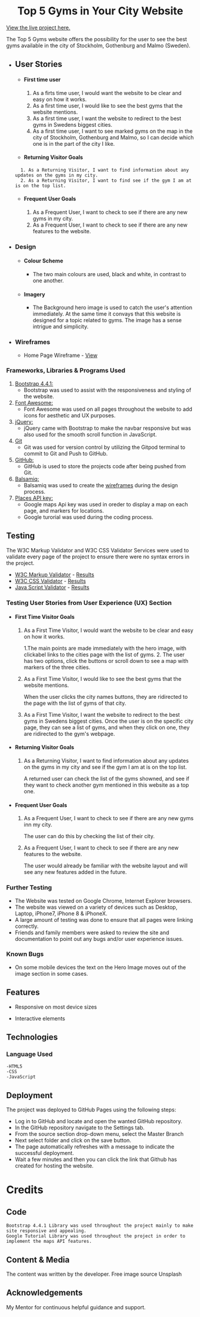 <h1 align="center">Top 5 Gyms in Your City Website</h1>

[View the live project here.]()

The Top 5 Gyms website offers the possibility for the user to see the best gyms available in the city of Stockholm, Gothenburg and Malmo (Sweden).

- ## User Stories

    -   #### First time user
        1. As a firts time user, I would want the website to be clear and easy on how it works.
        2. As a first time user, I would like to see the best gyms that the website mentions.
        3. As a first time user, I want the website to redirect to the best gyms in Swedens biggest cities.
        4. As a first time user, I want to see marked gyms on the map in the city of Stockholm, Gothenburg and Malmo, so I can decide which one is in the part of the city I like.

    -    #### Returning Visitor Goals

        1. As a Returning Visitor, I want to find information about any updates on the gyms in my city.
        2. As a Returning Visitor, I want to find see if the gym I am at is on the top list.
    
    -   #### Frequent User Goals
        1. As a Frequent User, I want to check to see if there are any new gyms in my city.
        2. As a Frequent User, I want to check to see if there are any new features to the website. 

-   ### Design
    -   #### Colour Scheme
        -   The two main colours are used, black and white, in contrast to one another.
    -   #### Imagery
        -   The Background hero image is used to catch the user's attention immediately. At the same time it convays that this website is designed for a topic related to gyms. The image has a sense intrigue and simplicity.

*   ### Wireframes

    -   Home Page Wireframe - [View](https://github.com/elgas/top-five-gyms/blob/3aef83bd5f26ccbaaebb4cb5872c2015743306fd/wireframe.jpg)

### Frameworks, Libraries & Programs Used

1. [Bootstrap 4.4.1:](https://getbootstrap.com/docs/4.4/getting-started/introduction/)
    - Bootstrap was used to assist with the responsiveness and styling of the website.
1. [Font Awesome:](https://fontawesome.com/)
    - Font Awesome was used on all pages throughout the website to add icons for aesthetic and UX purposes.
1. [jQuery:](https://jquery.com/)
    - jQuery came with Bootstrap to make the navbar responsive but was also used for the smooth scroll function in JavaScript.
1. [Git](https://git-scm.com/)
    - Git was used for version control by utilizing the Gitpod terminal to commit to Git and Push to GitHub.
1. [GitHub:](https://github.com/)
    - GitHub is used to store the projects code after being pushed from Git.
1. [Balsamiq:](https://balsamiq.com/)
    - Balsamiq was used to create the [wireframes](https://github.com/) during the design process.
1. [Places API key:](https://developers.google.com/maps/documentation/embed/get-api-key)
    - Google maps Api key was used in oreder to display a map on each page, and markers for locations.
    - Google turorial was used during the coding process.

## Testing

The W3C Markup Validator and W3C CSS Validator Services were used to validate every page of the project to ensure there were no syntax errors in the project.

-   [W3C Markup Validator](https://validator.w3.org/nu/#l27c34) - [Results](https://github.com/)
-   [W3C CSS Validator](https://jigsaw.w3.org/css-validator/validator) - [Results](https://github.com/)
-   [Java Script Validator](https://jshint.com/) - [Results](https://github.com/)

### Testing User Stories from User Experience (UX) Section

-   #### First Time Visitor Goals

    1. As a First Time Visitor, I would want the website to be clear and easy on how it works.

        1.The main points are made immediately with the hero image, with clickabel links to the cities page with the list of gyms.
        2. The user has two options, click the buttons or scroll down to see a map with markers of the three cities.

    2. As a First Time Visitor, I would like to see the best gyms that the website mentions.

        When the user clicks the city names buttons, they are ridirected to the page with the list of gyms of that city.

    3. As a First Time Visitor, I want the website to redirect to the best gyms in Swedens biggest cities.
        Once the user is on the specific city page, they can see a list of gyms, and when they click on one, they are ridirected to the gym's webpage.

-   #### Returning Visitor Goals

    1. As a Returning Visitor, I want to find information about any updates on the gyms in my city and see if the gym I am at is on the top list.

        A returned user can check the list of the gyms showned, and see if they want to check another gym mentioned in this website as a top one.

    
-   #### Frequent User Goals

    1. As a Frequent User, I want to check to see if there are any new gyms inn my city.

        The user can do this by checking the list of their city.

    2. As a Frequent User, I want to check to see if there are any new features to the website.

        The user would already be familiar with the website layout and will see any new features added in the future.


### Further Testing

-   The Website was tested on Google Chrome, Internet Explorer browsers.
-   The website was viewed on a variety of devices such as Desktop, Laptop, iPhone7, iPhone 8 & iPhoneX.
-   A large amount of testing was done to ensure that all pages were linking correctly.
-   Friends and family members were asked to review the site and documentation to point out any bugs and/or user experience issues.

### Known Bugs

-   On some mobile devices the text on the Hero Image moves out of the image section in some cases.
    
    
## Features

-   Responsive on most device sizes

-   Interactive elements

      
## Technologies

### Language Used
    -HTML5
    -CSS
    -JavaScript


## Deployment
The project was deployed to GitHub Pages using the following steps:

- Log in to GitHub and locate and open the wanted GitHub repository.
- In the GitHub repository navigate to the Settings tab.
- From the source section drop-down menu, select the Master Branch
- Next select folder and click on the save button. 
- The page automatically refreshes with a message to indicate 
the successful deployment.
- Wait a few minutes and then you can click the link that Github 
has created for hosting the website.

# Credits
## Code
    Bootstrap 4.4.1 Library was used throughout the project mainly to make site responsive and appealing.
    Google Tutorial Library was used throughout the project in order to implement the maps API features.

## Content & Media
The content was written by the developer.
Free image source Unsplash

## Acknowledgements
My Mentor for continuous helpful guidance and support.

